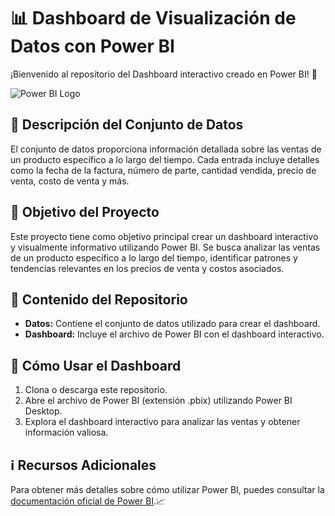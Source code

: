 # 📊 Dashboard de Visualización de Datos con Power BI

¡Bienvenido al repositorio del Dashboard interactivo creado en Power BI! 🚀

![Power BI Logo](https://upload.wikimedia.org/wikipedia/commons/6/63/PowerBI_logo.svg)

## 📝 Descripción del Conjunto de Datos

El conjunto de datos proporciona información detallada sobre las ventas de un producto específico a lo largo del tiempo. Cada entrada incluye detalles como la fecha de la factura, número de parte, cantidad vendida, precio de venta, costo de venta y más.

## 🎯 Objetivo del Proyecto

Este proyecto tiene como objetivo principal crear un dashboard interactivo y visualmente informativo utilizando Power BI. Se busca analizar las ventas de un producto específico a lo largo del tiempo, identificar patrones y tendencias relevantes en los precios de venta y costos asociados.

## 📂 Contenido del Repositorio

- **Datos:** Contiene el conjunto de datos utilizado para crear el dashboard.
- **Dashboard:** Incluye el archivo de Power BI con el dashboard interactivo.

## 🚀 Cómo Usar el Dashboard

1. Clona o descarga este repositorio.
2. Abre el archivo de Power BI (extensión .pbix) utilizando Power BI Desktop.
3. Explora el dashboard interactivo para analizar las ventas y obtener información valiosa.

## ℹ️ Recursos Adicionales

Para obtener más detalles sobre cómo utilizar Power BI, puedes consultar la [documentación oficial de Power BI](https://powerbi.microsoft.com/es-es/documentation/).📈


